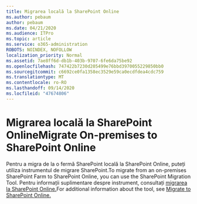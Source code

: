 ```yaml
---
title: Migrarea locală la SharePoint Online
ms.author: pebaum
author: pebaum
ms.date: 04/21/2020
ms.audience: ITPro
ms.topic: article
ms.service: o365-administration
ROBOTS: NOINDEX, NOFOLLOW
localization_priority: Normal
ms.assetid: 7ae8ff6d-db1b-403b-9707-6fe6da75be92
ms.openlocfilehash: 747422b7230d205499e76bbd3970055229850bb0
ms.sourcegitcommit: c6692ce0fa1358ec3529e59ca0ecdfdea4cdc759
ms.translationtype: MT
ms.contentlocale: ro-RO
ms.lasthandoff: 09/14/2020
ms.locfileid: "47674806"
---
```

# <a name="migrate-on-premises-to-sharepoint-online"></a><span data-ttu-id="029cb-102">Migrarea locală la SharePoint Online</span><span class="sxs-lookup"><span data-stu-id="029cb-102">Migrate On-premises to SharePoint Online</span></span>

<span data-ttu-id="029cb-103">Pentru a migra de la o fermă SharePoint locală la SharePoint Online, puteți utiliza instrumentul de migrare SharePoint.</span><span class="sxs-lookup"><span data-stu-id="029cb-103">To migrate from an on-premises SharePoint Farm to SharePoint Online, you can use the SharePoint Migration Tool.</span></span> <span data-ttu-id="029cb-104">Pentru informații suplimentare despre instrument, consultați [migrarea la SharePoint Online.](https://go.microsoft.com/fwlink/?linkid=2019574)</span><span class="sxs-lookup"><span data-stu-id="029cb-104">For additional information about the tool, see [Migrate to SharePoint Online.](https://go.microsoft.com/fwlink/?linkid=2019574)</span></span>
  

